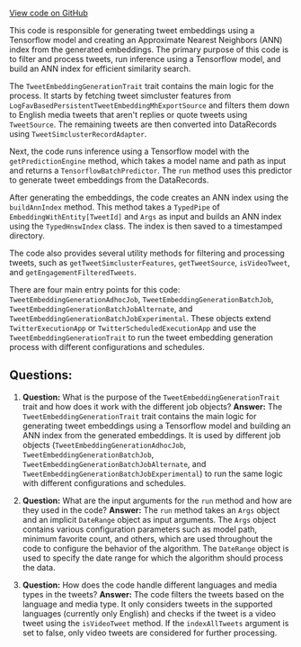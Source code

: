 [View code on GitHub](https://github.com/misbahsy/the-algorithm/src/scala/com/twitter/simclusters_v2/scalding/mbcg/TweetEmbeddingGenerationJob.scala)

This code is responsible for generating tweet embeddings using a Tensorflow model and creating an Approximate Nearest Neighbors (ANN) index from the generated embeddings. The primary purpose of this code is to filter and process tweets, run inference using a Tensorflow model, and build an ANN index for efficient similarity search.

The `TweetEmbeddingGenerationTrait` trait contains the main logic for the process. It starts by fetching tweet simcluster features from `LogFavBasedPersistentTweetEmbeddingMhExportSource` and filters them down to English media tweets that aren't replies or quote tweets using `TweetSource`. The remaining tweets are then converted into DataRecords using `TweetSimclusterRecordAdapter`.

Next, the code runs inference using a Tensorflow model with the `getPredictionEngine` method, which takes a model name and path as input and returns a `TensorflowBatchPredictor`. The `run` method uses this predictor to generate tweet embeddings from the DataRecords.

After generating the embeddings, the code creates an ANN index using the `buildAnnIndex` method. This method takes a `TypedPipe` of `EmbeddingWithEntity[TweetId]` and `Args` as input and builds an ANN index using the `TypedHnswIndex` class. The index is then saved to a timestamped directory.

The code also provides several utility methods for filtering and processing tweets, such as `getTweetSimclusterFeatures`, `getTweetSource`, `isVideoTweet`, and `getEngagementFilteredTweets`.

There are four main entry points for this code: `TweetEmbeddingGenerationAdhocJob`, `TweetEmbeddingGenerationBatchJob`, `TweetEmbeddingGenerationBatchJobAlternate`, and `TweetEmbeddingGenerationBatchJobExperimental`. These objects extend `TwitterExecutionApp` or `TwitterScheduledExecutionApp` and use the `TweetEmbeddingGenerationTrait` to run the tweet embedding generation process with different configurations and schedules.
## Questions: 
 1. **Question:** What is the purpose of the `TweetEmbeddingGenerationTrait` trait and how does it work with the different job objects?
   **Answer:** The `TweetEmbeddingGenerationTrait` trait contains the main logic for generating tweet embeddings using a Tensorflow model and building an ANN index from the generated embeddings. It is used by different job objects (`TweetEmbeddingGenerationAdhocJob`, `TweetEmbeddingGenerationBatchJob`, `TweetEmbeddingGenerationBatchJobAlternate`, and `TweetEmbeddingGenerationBatchJobExperimental`) to run the same logic with different configurations and schedules.

2. **Question:** What are the input arguments for the `run` method and how are they used in the code?
   **Answer:** The `run` method takes an `Args` object and an implicit `DateRange` object as input arguments. The `Args` object contains various configuration parameters such as model path, minimum favorite count, and others, which are used throughout the code to configure the behavior of the algorithm. The `DateRange` object is used to specify the date range for which the algorithm should process the data.

3. **Question:** How does the code handle different languages and media types in the tweets?
   **Answer:** The code filters the tweets based on the language and media type. It only considers tweets in the supported languages (currently only English) and checks if the tweet is a video tweet using the `isVideoTweet` method. If the `indexAllTweets` argument is set to false, only video tweets are considered for further processing.